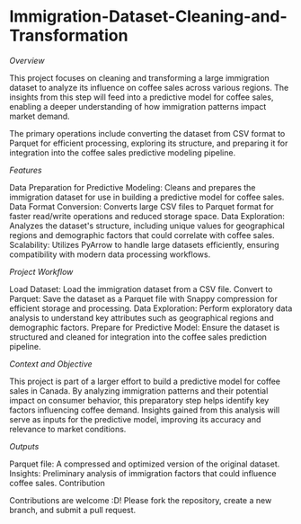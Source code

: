 # Immigration-Dataset-Cleaning-and-Transformation

*Overview*

This project focuses on cleaning and transforming a large immigration dataset to analyze its influence on coffee sales across various regions. The insights from this step will feed into a predictive model for coffee sales, enabling a deeper understanding of how immigration patterns impact market demand.

The primary operations include converting the dataset from CSV format to Parquet for efficient processing, exploring its structure, and preparing it for integration into the coffee sales predictive modeling pipeline.

*Features*

Data Preparation for Predictive Modeling: Cleans and prepares the immigration dataset for use in building a predictive model for coffee sales.
Data Format Conversion: Converts large CSV files to Parquet format for faster read/write operations and reduced storage space.
Data Exploration: Analyzes the dataset's structure, including unique values for geographical regions and demographic factors that could correlate with coffee sales.
Scalability: Utilizes PyArrow to handle large datasets efficiently, ensuring compatibility with modern data processing workflows.

*Project Workflow*

Load Dataset: Load the immigration dataset from a CSV file.
Convert to Parquet: Save the dataset as a Parquet file with Snappy compression for efficient storage and processing.
Data Exploration: Perform exploratory data analysis to understand key attributes such as geographical regions and demographic factors.
Prepare for Predictive Model: Ensure the dataset is structured and cleaned for integration into the coffee sales prediction pipeline.

*Context and Objective*

This project is part of a larger effort to build a predictive model for coffee sales in Canada. By analyzing immigration patterns and their potential impact on consumer behavior, this preparatory step helps identify key factors influencing coffee demand. Insights gained from this analysis will serve as inputs for the predictive model, improving its accuracy and relevance to market conditions.

*Outputs*

Parquet file: A compressed and optimized version of the original dataset.
Insights: Preliminary analysis of immigration factors that could influence coffee sales.
Contribution

Contributions are welcome :D! Please fork the repository, create a new branch, and submit a pull request.

